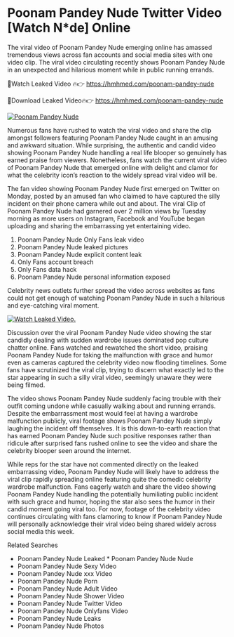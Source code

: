 ﻿# Poonam Pandey Nude Twitter Video [Watch N*de] Online

The viral video of ﻿Poonam Pandey Nude emerging online has amassed tremendous views across fan accounts and social media sites with one video clip. The viral video circulating recently shows ﻿Poonam Pandey Nude in an unexpected and hilarious moment while in public running errands. 

🔴Watch Leaked Video 🔥👉  https://hmhmed.com/poonam-pandey-nude 

🔴Download Leaked Video🔥👉  https://hmhmed.com/poonam-pandey-nude 

[![Poonam Pandey Nude](https://i.imgur.com/dJHk4Zq.gif)](https://hmhmed.com/poonam-pandey-nude)

Numerous fans have rushed to watch the viral video and share the clip amongst followers featuring ﻿Poonam Pandey Nude caught in an amusing and awkward situation. While surprising, the authentic and candid video showing ﻿Poonam Pandey Nude handling a real life blooper so genuinely has earned praise from viewers. Nonetheless, fans watch the current viral video of ﻿Poonam Pandey Nude that emerged online with delight and clamor for what the celebrity icon’s reaction to the widely spread viral video will be.

The fan video showing ﻿Poonam Pandey Nude first emerged on Twitter on Monday, posted by an amused fan who claimed to have captured the silly incident on their phone camera while out and about. The viral Clip of ﻿Poonam Pandey Nude had garnered over 2 million views by Tuesday morning as more users on Instagram, Facebook and YouTube began uploading and sharing the embarrassing yet entertaining video. 

1. ﻿Poonam Pandey Nude Only Fans leak video
2. ﻿Poonam Pandey Nude leaked pictures
3. ﻿Poonam Pandey Nude explicit content leak
4. Only Fans account breach
5. Only Fans data hack
6. ﻿Poonam Pandey Nude personal information exposed

Celebrity news outlets further spread the video across websites as fans could not get enough of watching ﻿Poonam Pandey Nude in such a hilarious and eye-catching viral moment. 

[![Watch Leaked Video.](https://miro.medium.com/v2/resize:fit:828/format:webp/1*cilzJN44JGOrTw9NJCrNHA.gif "Watch Leaked Video")](https://hmhmed.com/poonam-pandey-nude)

Discussion over the viral ﻿Poonam Pandey Nude video showing the star candidly dealing with sudden wardrobe issues dominated pop culture chatter online. Fans watched and rewatched the short video, praising ﻿Poonam Pandey Nude for taking the malfunction with grace and humor even as cameras captured the celebrity video now flooding timelines. Some fans have scrutinized the viral clip, trying to discern what exactly led to the star appearing in such a silly viral video, seemingly unaware they were being filmed.

The video shows ﻿Poonam Pandey Nude suddenly facing trouble with their outfit coming undone while casually walking about and running errands. Despite the embarrassment most would feel at having a wardrobe malfunction publicly, viral footage shows ﻿Poonam Pandey Nude simply laughing the incident off themselves. It is this down-to-earth reaction that has earned ﻿Poonam Pandey Nude such positive responses rather than ridicule after surprised fans rushed online to see the video and share the celebrity blooper seen around the internet.  

While reps for the star have not commented directly on the leaked embarrassing video, ﻿Poonam Pandey Nude will likely have to address the viral clip rapidly spreading online featuring quite the comedic celebrity wardrobe malfunction. Fans eagerly watch and share the video showing ﻿Poonam Pandey Nude handling the potentially humiliating public incident with such grace and humor, hoping the star also sees the humor in their candid moment going viral too. For now, footage of the celebrity video continues circulating with fans clamoring to know if ﻿Poonam Pandey Nude will personally acknowledge their viral video being shared widely across social media this week.

Related Searches
* ﻿Poonam Pandey Nude Leaked
﻿* Poonam Pandey Nude Nude
* ﻿Poonam Pandey Nude Sexy Video
* ﻿Poonam Pandey Nude xxx Video
* ﻿Poonam Pandey Nude Porn
* ﻿Poonam Pandey Nude Adult Video
* ﻿Poonam Pandey Nude Shower Video
* ﻿Poonam Pandey Nude Twitter Video
* ﻿Poonam Pandey Nude Onlyfans Video
* ﻿Poonam Pandey Nude Leaks
* ﻿Poonam Pandey Nude Photos